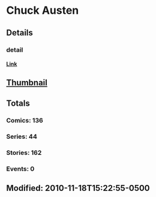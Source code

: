 # Chuck  Austen 
## Details
### detail
#### [Link](http://marvel.com/comics/creators/11/chuck_austen?utm_campaign=apiRef&utm_source=225578a89fc76f3d20fbffda5d17a88d)
## [Thumbnail](http://i.annihil.us/u/prod/marvel/i/mg/b/40/image_not_available.jpg)
## Totals
### Comics: 136
### Series: 44
### Stories: 162
### Events: 0
## Modified: 2010-11-18T15:22:55-0500